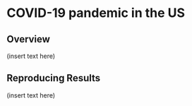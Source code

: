 # COVID-19 pandemic in the US

## Overview

(insert text here)

## Reproducing Results

(insert text here)
